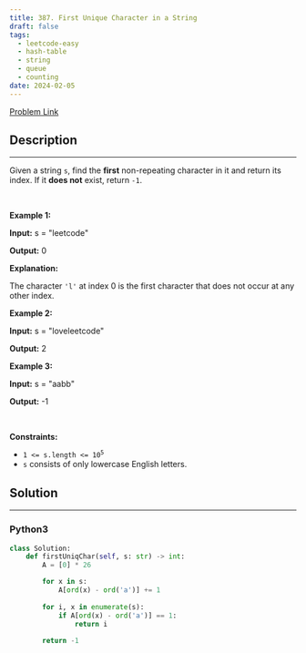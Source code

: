 ```yaml
---
title: 387. First Unique Character in a String
draft: false
tags: 
  - leetcode-easy
  - hash-table
  - string
  - queue
  - counting
date: 2024-02-05
---
```


[Problem Link](https://leetcode.com/problems/first-unique-character-in-a-string/)

## Description

---
<p>Given a string <code>s</code>, find the <strong>first</strong> non-repeating character in it and return its index. If it <strong>does not</strong> exist, return <code>-1</code>.</p>

<p>&nbsp;</p>
<p><strong class="example">Example 1:</strong></p>

<div class="example-block">
<p><strong>Input:</strong> <span class="example-io">s = &quot;leetcode&quot;</span></p>

<p><strong>Output:</strong> <span class="example-io">0</span></p>

<p><strong>Explanation:</strong></p>

<p>The character <code>&#39;l&#39;</code> at index 0 is the first character that does not occur at any other index.</p>
</div>

<p><strong class="example">Example 2:</strong></p>

<div class="example-block">
<p><strong>Input:</strong> <span class="example-io">s = &quot;loveleetcode&quot;</span></p>

<p><strong>Output:</strong> <span class="example-io">2</span></p>
</div>

<p><strong class="example">Example 3:</strong></p>

<div class="example-block">
<p><strong>Input:</strong> <span class="example-io">s = &quot;aabb&quot;</span></p>

<p><strong>Output:</strong> <span class="example-io">-1</span></p>
</div>

<p>&nbsp;</p>
<p><strong>Constraints:</strong></p>

<ul>
	<li><code>1 &lt;= s.length &lt;= 10<sup>5</sup></code></li>
	<li><code>s</code> consists of only lowercase English letters.</li>
</ul>


## Solution

---
### Python3
``` py title='first-unique-character-in-a-string'
class Solution:
    def firstUniqChar(self, s: str) -> int:
        A = [0] * 26

        for x in s:
            A[ord(x) - ord('a')] += 1
        
        for i, x in enumerate(s):
            if A[ord(x) - ord('a')] == 1:
                return i
        
        return -1
```

